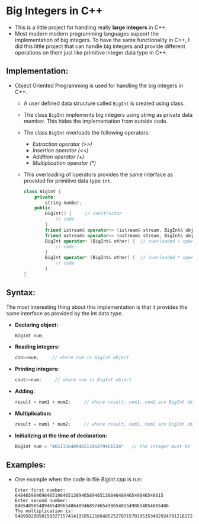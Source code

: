 # Big Integers in C++

- This is a little project for handling really **large integers** in *C++*.
- Most modern modern programming languages support the implementation of big integers. To have the same
functionality in C++, I did this little project that can handle big integers and provide different operations on them just like primitive integer data type in C++.

## Implementation:

- Object Oriented Programming is used for handling the big integers in C++.
    - A user defined data structure called `BigInt` is created using class.
    - The class `BigInt` implements big integers using *string* as private data member. This hides the
    implementation from outside code.
    - The class `BigInt` overloads the following operators:
        - *Extraction operator (>>)*
        - *Insertion operator (<<)*
        - *Addition operator (+)*
        - *Multiplication operator (\*)*
    - This overloading of operators provides the same interface as provided for primitive data type `int`.
    
        ```cpp
        class BigInt {
            private:
                string number;
            public:
                BigInt() {     // constructor
                    // code
                }
                friend istream& operator>> (istream& stream, BigInt& obj);  // overloaded >> operator
                friend ostream& operator<< (ostream& stream, BigInt& obj);  // overloaded << operator
                BigInt operator+ (BigInt& other) {  // overloaded + operator
                    // code
                }
                BigInt operator* (BigInt& other) {  // overloaded * operator
                    // code
                }
        }
        ```

## Syntax:

The most interesting thing about this implementation is that it provides the same interface as provided by the int data type.

- **Declaring object:** 
  ```cpp
  BigInt num;
  ```

- **Reading integers:** 
  ```cpp
  cin>>num;     // where num is BigInt object
  ```

- **Printing integers:**
  ```cpp
  cout>>num;     // where num is BigInt object
  ```

- **Adding:**
  ```cpp
  result = num1 + num2;     // where result, num1, num2 are BigInt objects
  ```

- **Multiplication:**
  ```cpp
  result = num1 * num2;     // where result, num1, num2 are BigInt objects
  ```
- **Initializing at the time of declaration:**
  ```cpp
  BigInt num = "46513564894651346879461534"   // the integer must be passed as a string.
  ```

## Examples:

- One example when the code in file *BigInt.cpp* is run:
  ```
  Enter first number: 64846598469846519846513894658946513684648946549846548615
  Enter second number: 8465489654894654896548648946897465498654815498654854865486
  The multiplication is: 548958208501593271574141358512166485252787157019535340292479121617224383536582532321984778940943800657217184601890
  ```